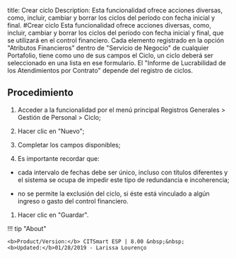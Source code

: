 title: Crear ciclo
Description: Esta funcionalidad ofrece acciones diversas, como, incluir, cambiar y borrar los ciclos del período con fecha inicial y final.
#Crear ciclo
Esta funcionalidad ofrece acciones diversas, como, incluir, cambiar y borrar los ciclos del período con fecha inicial y final, que se utilizará en el control financiero.
Cada elemento registrado en la opción "Atributos Financieros" dentro de "Servicio de Negocio" de cualquier Portafolio, tiene como uno de sus campos el Ciclo, un ciclo deberá ser seleccionado en una lista en ese formulario.
El "Informe de Lucrabilidad de los Atendimientos por Contrato" depende del registro de ciclos.

Procedimiento
-------------

1.  Acceder a la funcionalidad por el menú principal Registros Generales \>
    Gestión de Personal \> Ciclo;

2.  Hacer clic en "Nuevo";

3.  Completar los campos disponibles;

4.  Es importante recordar que:

-   cada intervalo de fechas debe ser único, incluso con títulos diferentes y el
    sistema se ocupa de impedir este tipo de redundancia e incoherencia;

-   no se permite la exclusión del ciclo, si éste está vinculado a algún ingreso
    o gasto del control financiero.

1.  Hacer clic en "Guardar".


!!! tip "About"

    <b>Product/Version:</b> CITSmart ESP | 8.00 &nbsp;&nbsp;
    <b>Updated:</b>01/28/2019 - Larissa Lourenço
